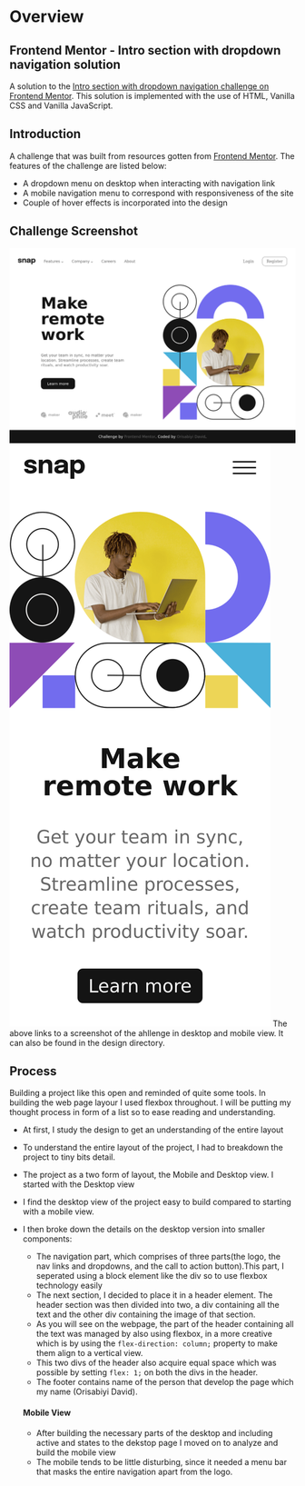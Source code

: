 # Overview
## Frontend Mentor - Intro section with dropdown navigation solution

A solution to the [Intro section with dropdown navigation challenge on Frontend Mentor](https://www.frontendmentor.io/challenges/intro-section-with-dropdown-navigation-ryaPetHE5). This solution is implemented with the use of HTML, Vanilla CSS and Vanilla JavaScript.

## Introduction
A challenge that was built from resources gotten from [Frontend Mentor](https://www.frontendmentor.io/challenges/intro-section-with-dropdown-navigation-ryaPetHE5). The features of the challenge are listed below:
 - A dropdown menu on desktop when interacting with navigation link
 - A mobile navigation menu to correspond with responsiveness of the site
 - Couple of hover effects is incorporated into the design
## Challenge Screenshot
![](design/desktop-view.png)
![](design/mobile-view.png)
The above links to a screenshot of the ahllenge in desktop and mobile view. It can also be found in the design directory.
## Process
Building a project like this open and reminded of quite some tools. In building the web page layour I used flexbox throughout.
I will be putting my thought process in form of a list so to ease reading and understanding.

- At first, I study the design to get an understanding of the entire layout
- To understand the entire layout of the project, I had to breakdown the project to tiny bits detail.
- The project as a two form of layout, the Mobile and Desktop view. I started with the Desktop view
- I find the desktop view of the project easy to build compared to starting with a mobile view.
- I then broke down the details on the desktop version into smaller components:
  - The navigation part, which comprises of three parts(the logo, the nav links and dropdowns, and the call to action button).This part,
    I seperated using a block element like the div so to use flexbox technology easily
  - The next section, I decided to place it in a header element. The header section was then divided into two, a div containing all the text
    and the other div containing the image of that section.
  - As you will see on the webpage, the part of the header containing all the text was managed by also using flexbox, in a more creative which is by using the `flex-direction: column;` property to make them align to a vertical view.
  - This two divs of the header also acquire equal space which was possible by setting `flex: 1;` on both the divs in the header.
  - The footer contains name of the person that develop the page which my name (Orisabiyi David).

  #### Mobile View
  - After building the necessary parts of the desktop and including active and states to the dekstop page I moved on to analyze and build
    the mobile view
  - The mobile tends to be little disturbing, since it needed a menu bar that masks the entire navigation apart from the logo.